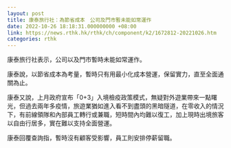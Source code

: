 ```yaml
---
layout: post
title: 康泰旅行社：為節省成本　公司及門市暫未能如常運作
date: 2022-10-26 18:18:31.000000000 +08:00
link: https://news.rthk.hk/rthk/ch/component/k2/1672812-20221026.htm
categories: rthk
---
```


康泰旅行社表示，公司以及門市暫時未能如常運作。

康泰說，以節省成本為考量，暫時只有用最小化成本營運，保留實力，直至全面通關為止。

康泰又說，上月政府宣布「0+3」入境檢疫政策模式，無疑對外遊業帶來一點曙光，但過去兩年多疫情，旅遊業猶如進入看不到盡頭的黑暗隧道，在零收入的情況下，有前線領隊和內部員工轉行或兼職，短時間內均難以復工，加上現時出境旅客以自由行居多，實在難以支持全面營運。

康泰回覆查詢指，暫時沒有顧客受影響，員工則安排停薪留職。
